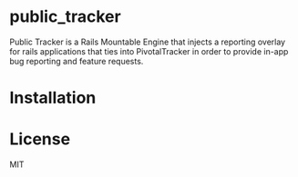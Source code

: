 public_tracker
==============

Public Tracker is a Rails Mountable Engine that injects a reporting overlay for rails applications that ties into PivotalTracker in order to provide in-app bug reporting and feature requests.

Installation
============

License
=======

MIT

